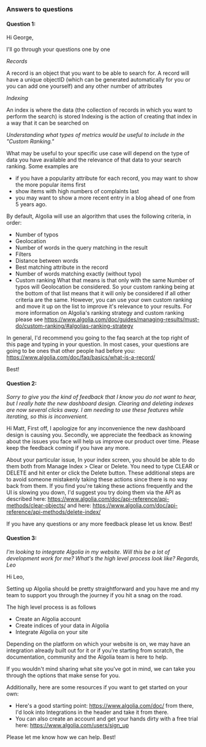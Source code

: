 ### Answers to questions
#### Question 1:
Hi George,

I'll go through your questions one by one

*Records*

A record is an object that you want to be able to search for. A record will have a unique objectID (which can be generated automatically for you or you can add one yourself) and any other number of attributes

*Indexing*

An index is where the data (the collection of records in which you want to perform the search) is stored
Indexing is the action of creating that index in a way that it can be searched on

*Understanding what types of metrics would be useful to include in the "Custom Ranking."*

What may be useful to your specific use case will depend on the type of data you have available and the relevance of that data to your search ranking.
Some examples are 
* if you have a popularity attribute for each record, you may want to show the more popular items first
* show items with high numbers of complaints last
* you may want to show a more recent entry in a blog ahead of one from 5 years ago.

By default, Algolia will use an algorithm that uses the following criteria, in order: 
* Number of typos
* Geolocation
* Number of words in the query matching in the result
* Filters
* Distance between words
* Best matching attribute in the record
* Number of words matching exactly (without typo)
* Custom ranking
What that means is that only with the same Number of typos will Geolocation be considered. So your custom ranking being at the bottom of that list means that it will only be considered if all other criteria are the same.
However, you can use your own custom ranking and move it up on the list to improve it's relevance to your results. For more information on Algolia's ranking strategy and custom ranking please see https://www.algolia.com/doc/guides/managing-results/must-do/custom-ranking/#algolias-ranking-strategy 

In general, I'd recommend you going to the faq search at the top right of this page and typing in your question. In most cases, your questions are going to be ones that other people had before you: https://www.algolia.com/doc/faq/basics/what-is-a-record/

Best!

#### Question 2:

*Sorry to give you the kind of feedback that I know you do not want to hear, but I really hate the new dashboard design. Clearing and deleting indexes are now several clicks away. I am needing to use these features while iterating, so this is inconvenient.*

Hi Matt,
First off, I apologize for any inconvenience the new dashboard design is causing you.
Secondly, we appreciate the feedback as knowing about the issues you face will help us improve our product over time. Please keep the feedback coming if you have any more.

About your particular issue, In your index screen, you should be able to do them both from Manage Index > Clear or Delete. You need to type CLEAR or DELETE and hit enter or click the Delete button. These additional steps are to avoid someone mistakenly taking these actions since there is no way back from them. If you find you're taking these actions frequently and the UI is slowing you down, I'd suggest you try doing them via the API as described here: https://www.algolia.com/doc/api-reference/api-methods/clear-objects/ and here: https://www.algolia.com/doc/api-reference/api-methods/delete-index/

If you have any questions or any more feedback please let us know.
Best!

#### Question 3:

*I'm looking to integrate Algolia in my website. Will this be a lot of development work for me? What's the high level process look like?
Regards, Leo*

Hi Leo,

Setting up Algolia should be pretty straightforward and you have me and my team to support you through the journey if you hit a snag on the road. 

The high level process is as follows 
* Create an Algolia account
* Create indices of your data in Algolia 
* Integrate Algolia on your site

Depending on the platform on which your website is on, we may have an integration already built out for it or if you're starting from scratch, the documentation, community and the Algolia team is here to help.

If you wouldn't mind sharing what site you've got in mind, we can take you through the options that make sense for you.

Additionally, here are some resources if you want to get started on your own:

* Here's a good starting point: https://www.algolia.com/doc/ from there, I'd look into Integrations in the header and take it from there.
* You can also create an account and get your hands dirty with a free trial here: https://www.algolia.com/users/sign_up

Please let me know how we can help.
Best!